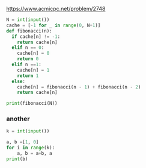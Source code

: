 https://www.acmicpc.net/problem/2748

```python
N = int(input())
cache = [-1 for _ in range(0, N+1)]
def fibonacci(n):
  if cache[n] != -1:
    return cache[n]
  elif n == 0:
    cache[n] = 0
    return 0
  elif n ==1:
    cache[n] = 1
    return 1
  else:
    cache[n] = fibonacci(n - 1) + fibonacci(n - 2)
    return cache[n]

print(fibonacci(N))
```



### another

```python
k = int(input())

a, b =[1, 0]
for i in range(k):
    a, b = a+b, a
print(b)
```

